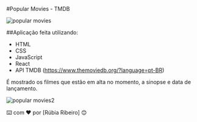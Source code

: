 #Popular Movies - TMDB

![popular movies](https://github.com/rubsribeiro/APImovies/assets/110606629/2d8d03b3-8de2-4525-bb64-a1641ecb18e0)


##Aplicação feita utilizando:
- HTML
- CSS
- JavaScript
- React
- API TMDB (<https://www.themoviedb.org/?language=pt-BR>)

É mostrado os filmes que estão em alta no momento, a sinopse e data de lançamento.


![popular movies2](https://github.com/rubsribeiro/APImovies/assets/110606629/3cffde3f-4b36-495e-b7db-e90169882ded)

⌨️ com ❤️ por [Rúbia Ribeiro] 😊
